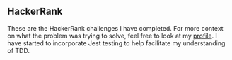 ## HackerRank
These are the HackerRank challenges I have completed. For more context on what the problem was trying to solve, feel free to look at my [profile](https://www.hackerrank.com/lrmcguire93). I have started to incorporate Jest testing to help facilitate my understanding of TDD. 